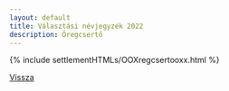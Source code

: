 ```yaml
---
layout: default
title: Választási névjegyzék 2022
description: Öregcsertő
---
```


{% include settlementHTMLs/OOXregcsertooxx.html %}

[Vissza](./)